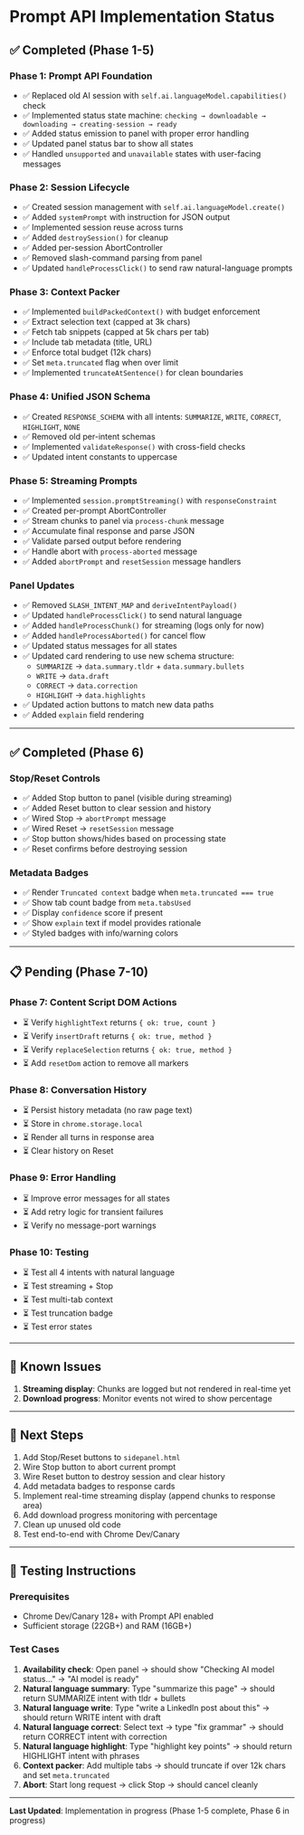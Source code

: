 # Prompt API Implementation Status

## ✅ Completed (Phase 1-5)

### Phase 1: Prompt API Foundation
- ✅ Replaced old AI session with `self.ai.languageModel.capabilities()` check
- ✅ Implemented status state machine: `checking → downloadable → downloading → creating-session → ready`
- ✅ Added status emission to panel with proper error handling
- ✅ Updated panel status bar to show all states
- ✅ Handled `unsupported` and `unavailable` states with user-facing messages

### Phase 2: Session Lifecycle
- ✅ Created session management with `self.ai.languageModel.create()`
- ✅ Added `systemPrompt` with instruction for JSON output
- ✅ Implemented session reuse across turns
- ✅ Added `destroySession()` for cleanup
- ✅ Added per-session AbortController
- ✅ Removed slash-command parsing from panel
- ✅ Updated `handleProcessClick()` to send raw natural-language prompts

### Phase 3: Context Packer
- ✅ Implemented `buildPackedContext()` with budget enforcement
- ✅ Extract selection text (capped at 3k chars)
- ✅ Fetch tab snippets (capped at 5k chars per tab)
- ✅ Include tab metadata (title, URL)
- ✅ Enforce total budget (12k chars)
- ✅ Set `meta.truncated` flag when over limit
- ✅ Implemented `truncateAtSentence()` for clean boundaries

### Phase 4: Unified JSON Schema
- ✅ Created `RESPONSE_SCHEMA` with all intents: `SUMMARIZE`, `WRITE`, `CORRECT`, `HIGHLIGHT`, `NONE`
- ✅ Removed old per-intent schemas
- ✅ Implemented `validateResponse()` with cross-field checks
- ✅ Updated intent constants to uppercase

### Phase 5: Streaming Prompts
- ✅ Implemented `session.promptStreaming()` with `responseConstraint`
- ✅ Created per-prompt AbortController
- ✅ Stream chunks to panel via `process-chunk` message
- ✅ Accumulate final response and parse JSON
- ✅ Validate parsed output before rendering
- ✅ Handle abort with `process-aborted` message
- ✅ Added `abortPrompt` and `resetSession` message handlers

### Panel Updates
- ✅ Removed `SLASH_INTENT_MAP` and `deriveIntentPayload()`
- ✅ Updated `handleProcessClick()` to send natural language
- ✅ Added `handleProcessChunk()` for streaming (logs only for now)
- ✅ Added `handleProcessAborted()` for cancel flow
- ✅ Updated status messages for all states
- ✅ Updated card rendering to use new schema structure:
  - `SUMMARIZE` → `data.summary.tldr` + `data.summary.bullets`
  - `WRITE` → `data.draft`
  - `CORRECT` → `data.correction`
  - `HIGHLIGHT` → `data.highlights`
- ✅ Updated action buttons to match new data paths
- ✅ Added `explain` field rendering

---

## ✅ Completed (Phase 6)

### Stop/Reset Controls
- ✅ Added Stop button to panel (visible during streaming)
- ✅ Added Reset button to clear session and history
- ✅ Wired Stop → `abortPrompt` message
- ✅ Wired Reset → `resetSession` message
- ✅ Stop button shows/hides based on processing state
- ✅ Reset confirms before destroying session

### Metadata Badges
- ✅ Render `Truncated context` badge when `meta.truncated === true`
- ✅ Show tab count badge from `meta.tabsUsed`
- ✅ Display `confidence` score if present
- ✅ Show `explain` text if model provides rationale
- ✅ Styled badges with info/warning colors

---

## 📋 Pending (Phase 7-10)

### Phase 7: Content Script DOM Actions
- ⏳ Verify `highlightText` returns `{ ok: true, count }`
- ⏳ Verify `insertDraft` returns `{ ok: true, method }`
- ⏳ Verify `replaceSelection` returns `{ ok: true, method }`
- ⏳ Add `resetDom` action to remove all markers

### Phase 8: Conversation History
- ⏳ Persist history metadata (no raw page text)
- ⏳ Store in `chrome.storage.local`
- ⏳ Render all turns in response area
- ⏳ Clear history on Reset

### Phase 9: Error Handling
- ⏳ Improve error messages for all states
- ⏳ Add retry logic for transient failures
- ⏳ Verify no message-port warnings

### Phase 10: Testing
- ⏳ Test all 4 intents with natural language
- ⏳ Test streaming + Stop
- ⏳ Test multi-tab context
- ⏳ Test truncation badge
- ⏳ Test error states

---

## 🔧 Known Issues

1. **Streaming display**: Chunks are logged but not rendered in real-time yet
2. **Download progress**: Monitor events not wired to show percentage

---

## 🎯 Next Steps

1. Add Stop/Reset buttons to `sidepanel.html`
2. Wire Stop button to abort current prompt
3. Wire Reset button to destroy session and clear history
4. Add metadata badges to response cards
5. Implement real-time streaming display (append chunks to response area)
6. Add download progress monitoring with percentage
7. Clean up unused old code
8. Test end-to-end with Chrome Dev/Canary

---

## 📝 Testing Instructions

### Prerequisites
- Chrome Dev/Canary 128+ with Prompt API enabled
- Sufficient storage (22GB+) and RAM (16GB+)

### Test Cases
1. **Availability check**: Open panel → should show "Checking AI model status..." → "AI model is ready"
2. **Natural language summary**: Type "summarize this page" → should return SUMMARIZE intent with tldr + bullets
3. **Natural language write**: Type "write a LinkedIn post about this" → should return WRITE intent with draft
4. **Natural language correct**: Select text → type "fix grammar" → should return CORRECT intent with correction
5. **Natural language highlight**: Type "highlight key points" → should return HIGHLIGHT intent with phrases
6. **Context packer**: Add multiple tabs → should truncate if over 12k chars and set `meta.truncated`
7. **Abort**: Start long request → click Stop → should cancel cleanly

---

**Last Updated**: Implementation in progress (Phase 1-5 complete, Phase 6 in progress)
